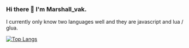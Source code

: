 ### Hi there 👋 I'm Marshall_vak.
I currently only know two languages well and they are javascript and lua / glua.

<!--[![Marshall-vak's GitHub stats](https://github-readme-stats.vercel.app/api?username=Marshall-vak&show_icons=true&theme=tokyonight)](https://github.com/anuraghazra/github-readme-stats)-->
[![Top Langs](https://github-readme-stats.vercel.app/api/top-langs/?username=Marshall-vak&layout=compact&theme=tokyonight)](https://github.com/anuraghazra/github-readme-stats)
<!--
**Marshall-vak/Marshall-vak** is a ✨ _special_ ✨ repository because its `README.md` (this file) appears on your GitHub profile.

Here are some ideas to get you started:

- 🔭 I’m currently working on ...
- 🌱 I’m currently learning ...
- 👯 I’m looking to collaborate on ...
- 🤔 I’m looking for help with ...
- 💬 Ask me about ...
- 📫 How to reach me: ...
- 😄 Pronouns: ...
- ⚡ Fun fact: ...
-->
